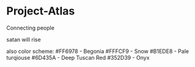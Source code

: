 # Project-Atlas

Connecting people

satan will rise

also color scheme:
    #FF6978 - Begonia
    #FFFCF9 - Snow
    #B1EDE8 - Pale turqiouse
    #6D435A - Deep Tuscan Red
    #352D39 - Onyx
